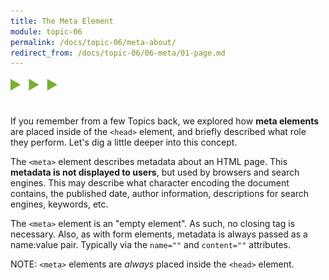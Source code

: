 ```yaml
---
title: The Meta Element
module: topic-06
permalink: /docs/topic-06/meta-about/
redirect_from: /docs/topic-06/06-meta/01-page.md
---
```


<img src="./../../../img/arrow-divider.svg" style="width: 75px; border: none; margin: 0px 0 20px 0" />

If you remember from a few Topics back, we explored how **meta elements** are placed inside of the `<head>` element, and briefly described what role they perform. Let's dig a little deeper into this concept.

The `<meta>` element describes metadata about an HTML page. This **metadata is not displayed to users**, but used by browsers and search engines. This may describe  what character encoding the document contains, the published date, author information, descriptions for search engines, keywords, etc.

The `<meta>` element is an "empty element". As such, no closing tag is necessary. Also, as with form elements, metadata is always passed as a name:value pair. Typically via the `name=""` and `content=""` attributes.

<span class="label label-info">NOTE:</span> `<meta>` elements are _always_ placed inside the `<head>` element.
